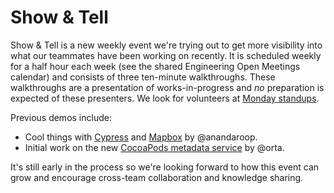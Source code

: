 # Show & Tell

Show & Tell is a new weekly event we're trying out to get more visibility into what our teammates have been working on recently. It is scheduled weekly for a half hour each week (see the shared Engineering Open Meetings calendar) and consists of three ten-minute walkthroughs. These walkthroughs are a presentation of works-in-progress and *no* preparation is expected of these presenters. We look for volunteers at [Monday standups](open_standup.md).

Previous demos include:

- Cool things with [Cypress](https://www.cypress.io) and [Mapbox](https://www.mapbox.com) by @anandaroop.
- Initial work on the new [CocoaPods metadata service](https://github.com/CocoaPods/cocoapods-metadata-service) by @orta.

It's still early in the process so we're looking forward to how this event can grow and encourage cross-team collaboration and knowledge sharing.
